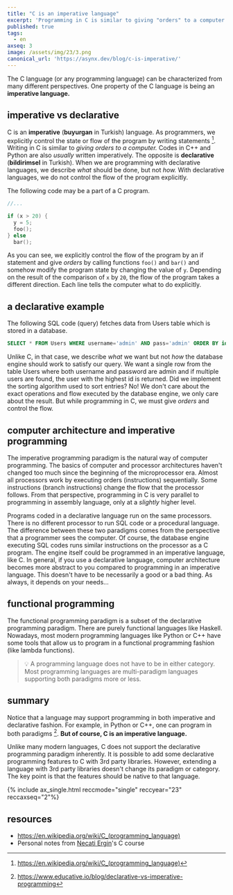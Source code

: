 ```yaml
---
title: "C is an imperative language"
excerpt: 'Programming in C is similar to giving "orders" to a computer'
published: true
tags:
  - en
axseq: 3
image: /assets/img/23/3.png
canonical_url: 'https://asynx.dev/blog/c-is-imperative/'
---
```


The C language (or any programming language) can be characterized from many
different perspectives. One property of the C language is being an **imperative
language.**

## imperative vs declarative

C is an **imperative** (**buyurgan** in Turkish) language. As programmers, we
explicitly control the state or flow of the program by writing statements [^1f].
Writing in C is similar to *giving orders to a computer.* Codes in C++ and
Python are also *usually* written imperatively. The opposite is **declarative**
(**bildirimsel** in Turkish). When we are programming with declarative
languages, we describe *what* should be done, but not *how.* With declarative
languages, we do not control the flow of the program explicitly.

The following code may be a part of a C program.

```c
//...

if (x > 20) {
  y = 5;
  foo();
} else
  bar();
```

As you can see, we explicitly control the flow of the program by an if statement
and give *orders* by calling functions `foo()` and `bar()` and somehow modify
the program state by changing the value of `y`. Depending on the result of the
comparison of `x` by `20`, the flow of the program takes a different direction.
Each line tells the computer what to do explicitly.

## a declarative example

The following SQL code (query) fetches data from Users table which is stored in
a database.

```sql
SELECT * FROM Users WHERE username='admin' AND pass='admin' ORDER BY id DESC LIMIT 1;
```

Unlike C, in that case, we describe *what* we want but not *how* the database
engine should work to satisfy our query. We want a single row from the table
Users where both username and password are admin and if multiple users are
found, the user with the highest id is returned. Did we implement the sorting
algorithm used to sort entries? No! We don't care about the exact operations and
flow executed by the database engine, we only care about the result. But while
programming in C, we must give *orders* and control the flow.

## computer architecture and imperative programming

The imperative programming paradigm is the natural way of computer programming.
The basics of computer and processor architectures haven't changed too much
since the beginning of the microprocessor era. Almost all processors work by
executing orders (instructions) sequentially. Some instructions (branch
instructions) change the flow that the processor follows. From that perspective,
programming in C is very parallel to programming in assembly language, only at a
*slightly* higher level.

Programs coded in a declarative language run on the same processors. There is no
different processor to run SQL code or a procedural language. The difference
between these two paradigms comes from the perspective that a programmer sees
the computer. Of course, the database engine executing SQL codes runs similar
instructions on the processor as a C program. The engine itself could be
programmed in an imperative language, like C. In general, if you use a
declarative language, computer architecture becomes more abstract to you
compared to programming in an imperative language. This doesn't have to be
necessarily a good or a bad thing. As always, it depends on your needs…

## functional programming

The functional programming paradigm is a subset of the declarative programming
paradigm. There are purely functional languages like Haskell. Nowadays, most
modern programming languages like Python or C++ have some tools that allow us to
program in a functional programming fashion (like lambda functions).

> 💡 A programming language does not have to be in either category. Most
> programming languages are multi-paradigm languages supporting both paradigms
> more or less.

## summary

Notice that a language may support programming in both imperative and
declarative fashion. For example, in Python or C++, one can program in both
paradigms [^2f]. **But of course, C is an imperative language.**

Unlike many modern languages, C does not support the declarative programming
paradigm inherently. It is possible to add some declarative programming features
to C with 3rd party libraries. However, extending a language with 3rd party
libraries doesn't change its paradigm or category. The key point is that the
features should be native to that language.

{% include ax_single.html reccmode="single" reccyear="23" reccaxseq="2"%}

## resources

- <https://en.wikipedia.org/wiki/C_(programming_language)>
- Personal notes from [Necati Ergin](https://www.linkedin.com/in/necatiergn)'s C
  course

[^1f]: <https://en.wikipedia.org/wiki/C_(programming_language)>
[^2f]: <https://www.educative.io/blog/declarative-vs-imperative-programming>

